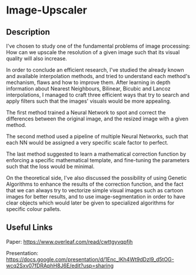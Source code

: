# Image-Upscaler

## Description

I've chosen to study one of the fundamental problems of image processing: 
How can we upscale the resolution of a given image such that its visual quality 
will also increase. 

In order to conclude an efficient research, I've studied the already known and 
available interpolation methods, and tried to understand each method's 
mechanism, flaws and how to improve them. After learning in depth information 
about Nearest Neighbours, Bilinear, Bicubic and Lancoz interpolations, I managed
to craft three efficient ways that try to search and apply filters such that the
images' visuals would be more appealing. 

The first method trained a Neural Network to spot and correct the differences 
between the original image, and the resized image with a given method. 

The second method used a pipeline of multiple Neural Networks, such that each 
NN would be assigned a very specific scale factor to perfect. 

The last method suggested to learn a mathematical correction function by 
enforcing a specific mathematical template, and fine-tuning the parameters 
such that the loss would be minimal. 

On the theoretical side, I've also discussed the possibility of using Genetic 
Algorithms to enhance the results of the correction function, and the fact that 
we can always try to vectorize simple visual images such as cartoon images for 
better results, and to use image-segmentation in order to have clear objects 
which would later be given to specialized algorithms for specific colour 
pallets.

## Useful Links

Paper: 
https://www.overleaf.com/read/cwttgyvqpfjh

Presentation: 
https://docs.google.com/presentation/d/1Enc_lKh4Wt9dDzl9_d5tOG-wcq2Sxv07fDRAphH8J6E/edit?usp=sharing